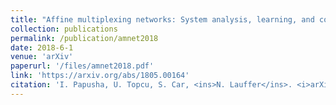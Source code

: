 ```yaml
---
title: "Affine multiplexing networks: System analysis, learning, and computation"
collection: publications
permalink: /publication/amnet2018
date: 2018-6-1
venue: 'arXiv'
paperurl: '/files/amnet2018.pdf'
link: 'https://arxiv.org/abs/1805.00164'
citation: 'I. Papusha, U. Topcu, S. Car, <ins>N. Lauffer</ins>. <i>arXiv preprint 2018</i>.'
---
```

